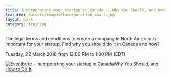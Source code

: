 ```yaml
---
title: Incorporating your startup in Canada -- Why You Should, and How to Do It
featured: /assets/images/incorporation_small.jpg
layout: post
category: training
---
```


<p>
The legal terms and conditions to create a company in North America is important for your startup. Find why you should do it in Canada and how?
</p>
<!--more-->
<p>
     Tuesday, 22 March 2016 from 12:00 PM to 1:00 PM (EDT)
</p>
<p>
<a href="http://www.eventbrite.ca/e/incorporating-your-startup-in-canadawhy-you-should-and-how-to-do-it-tickets-20701283095?ref=ebtnebregn" target="_blank"><img src="https://www.eventbrite.ca/custombutton?eid=20701283095" alt="Eventbrite - Incorporating your startup in CanadaWhy You Should, and How to Do It" /></a>
</p>
